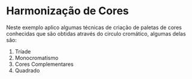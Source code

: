 # Harmonização de Cores 


<p>
	Neste exemplo aplico algumas técnicas de criação de paletas de cores conhecidas que são 	obtidas através do circulo cromático, algumas delas são:
</p>

<ol >	
	<li>Tríade</li>
	<li>Monocromatismo</li>
	<li>Cores Complementares</li>
	<li>Quadrado</li>
</ol>